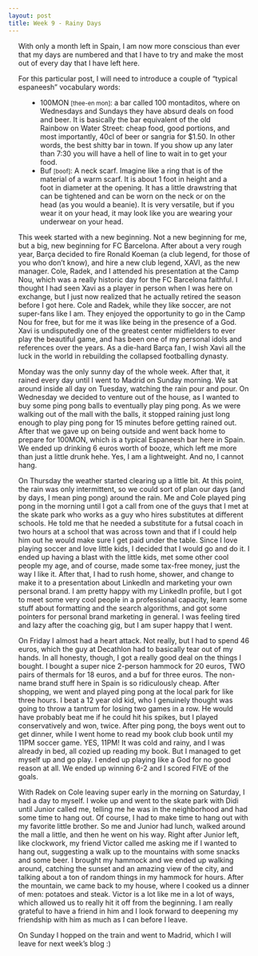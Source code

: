 ```yaml
---
layout: post
title: Week 9 - Rainy Days
---
```


<p style="margin-left:20px;margin-right:20px"> With only a month left in Spain, I am now more conscious than ever that my days are numbered and that I have to try and make the most out of every day that I have left here. </p>
<p style="margin-left:20px;margin-right:20px"> For this particular post, I will need to introduce a couple of “typical espaneesh” vocabulary words: </p>
  <ul style="margin-left:20px;margin-right:20px"> 
  <li style="margin-left:20px;margin-right:20px"> 100MON <small>[thee-en mon]</small>: a bar called 100 montaditos, where on Wednesdays and Sundays they have absurd deals on food and beer. It is basically the bar equivalent of the old Rainbow on Water Street: cheap food, good portions, and most importantly, 40cl of beer or sangria for $1.50. In other words, the best shitty bar in town. If you show up any later than 7:30 you will have a hell of line to wait in to get your food. </li>
    <li style="margin-left:20px;margin-right:20px">Buf <small>[boof]</small>: A neck scarf. Imagine like a ring that is of the material of a warm scarf. It is about 1 foot in height and a foot in diameter at the opening. It has a little drawstring that can be tightened and can be worn on the neck or on the head (as you would a beanie). It is very versatile, but if you wear it on your head, it may look like you are wearing your underwear on your head. </li>
  </ul>

<p style="margin-left:20px;margin-right:20px"> This week started with a new beginning. Not a new beginning for me, but a big, new beginning for FC Barcelona. After about a very rough year, Barça decided to fire Ronald Koeman (a club legend, for those of you who don’t know), and hire a new club legend, XAVI, as the new manager. Cole, Radek, and I attended his presentation at the Camp Nou, which was a really historic day for the FC Barcelona faithful. I thought I had seen Xavi as a player in person when I was here on exchange, but I just now realized that he actually retired the season before I got here. Cole and Radek, while they like soccer, are not super-fans like I am. They enjoyed the opportunity to go in the Camp Nou for free, but for me it was like being in the presence of a God. Xavi is undisputedly one of the greatest center midfielders to ever play the beautiful game, and has been one of my personal idols and references over the years. As a die-hard Barça fan, I wish Xavi all the luck in the world in rebuilding the collapsed footballing dynasty. </p>

<p style="margin-left:20px;margin-right:20px"> Monday was the only sunny day of the whole week. After that, it rained every day until I went to Madrid on Sunday morning. We sat around inside all day on Tuesday, watching the rain pour and pour. On Wednesday we decided to venture out of the house, as I wanted to buy some ping pong balls to eventually play ping pong. As we were walking out of the mall with the balls, it stopped raining just long enough to play ping pong for 15 minutes before getting rained out. After that we gave up on being outside and went back home to prepare for 100MON, which is a typical Espaneesh bar here in Spain. We ended up drinking 6 euros worth of booze, which left me more than just a little drunk hehe. Yes, I am a lightweight. And no, I cannot hang. </p>

<p style="margin-left:20px;margin-right:20px"> On Thursday the weather started clearing up a little bit. At this point, the rain was only intermittent, so we could sort of plan our days (and by days, I mean ping pong) around the rain. Me and Cole played ping pong in the morning until I got a call from one of the guys that I met at the skate park who works as a guy who hires substitutes at different schools. He told me that he needed a substitute for a futsal coach in two hours at a school that was across town and that if I could help him out he would make sure I get paid under the table. Since I love playing soccer and love little kids, I decided that I would go and do it. I ended up having a blast with the little kids, met some other cool people my age, and of course, made some tax-free money, just the way I like it. After that, I had to rush home, shower, and change to make it to a presentation about LinkedIn and marketing your own personal brand. I am pretty happy with my LinkedIn profile, but I got to meet some very cool people in a professional capacity, learn some stuff about formatting and the search algorithms, and got some pointers for personal brand marketing in general. I was feeling tired and lazy after the coaching gig, but I am super happy that I went. </p>

<p style="margin-left:20px;margin-right:20px"> On Friday I almost had a heart attack. Not really, but I had to spend 46 euros, which the guy at Decathlon had to basically tear out of my hands. In all honesty, though, I got a really good deal on the things I bought. I bought a super nice 2-person hammock for 20 euros, TWO pairs of thermals for 18 euros, and a buf for three euros. The non-name brand stuff here in Spain is so ridiculously cheap. After shopping, we went and played ping pong at the local park for like three hours. I beat a 12 year old kid, who I genuinely thought was going to throw a tantrum for losing two games in a row. He would have  probably beat me if he could hit his spikes, but I played conservatively and won, twice. After ping pong, the boys went out to get dinner, while I went home to read my book club book until my 11PM soccer game. YES, 11PM! It was cold and rainy, and I was already in bed, all cozied up reading my book. But I managed to get myself up and go play. I ended up playing like a God for no good reason at all. We ended up winning 6-2 and I scored FIVE of the goals. </p>

<p style="margin-left:20px;margin-right:20px"> With Radek on Cole leaving super early in the morning on Saturday, I had a day to myself. I woke up and went to the skate park with Didi until Junior called me, telling me he was in the neighborhood and had some time to hang out. Of course, I had to make time to hang out with my favorite little brother. So me and Junior had lunch, walked around the mall a little, and then he went on his way. Right after Junior left, like clockwork, my friend Victor called me asking me if I wanted to hang out, suggesting a walk up to the mountains with some snacks and some beer. I brought my hammock and we ended up walking around, catching the sunset and an amazing view of the city, and talking about a ton of random things in my hammock for hours. After the mountain, we came back to my house, where I cooked us a dinner of men: potatoes and steak. Victor is a lot like me in a lot of ways, which allowed us to really hit it off from the beginning. I am really grateful to have a friend in him and I look forward to deepening my friendship with him as much as I can before I leave. </p>

<p style="margin-left:20px;margin-right:20px"> On Sunday I hopped on the train and went to Madrid, which I will leave for next week’s blog :) </p>
